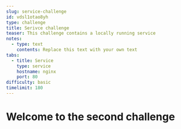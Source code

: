 ```yaml
---
slug: service-challenge
id: vdsl1otao8yh
type: challenge
title: Serivce challenge
teaser: This challenge contains a locally running service
notes:
  - type: text
    contents: Replace this text with your own text
tabs:
  - title: Service
    type: service
    hostname: nginx
    port: 80
difficulty: basic
timelimit: 180
---
```


# Welcome to the second challenge
